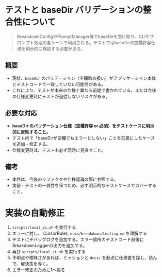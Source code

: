# テストと baseDir バリデーションの整合性について

> BreakdownConfigやPromptManager等でbaseDirを受け取り、CLIやプロンプト処理の各シーンで利用される。テストではbaseDirの空欄許容仕様を明示的に検証する必要がある。

## 概要
- 現状、`baseDir` のバリデーション（空欄時の扱い）がアプリケーション本体とテストコードで一致していない可能性がある。
- これにより、テストが本来の仕様と異なる前提で書かれている、または今後の仕様変更時にテストが追従しないリスクがある。

## 必要な対応
- **baseDir のバリデーション仕様（空欄許容 or 必須）をテストケースに明示的に反映すること。**
- テスト内で「baseDirが空欄でもエラーとしない」ことを前提にしたケースを追加・修正する。
- 仕様変更時は、テストも必ず同時に見直すこと。

## 備考
- 本件は、今後のリファクタや仕様議論の際に参照する。
- 実装・テストの一貫性を保つため、必ず明示的なテストケースでカバーすること。 


# 実装の自動修正
1. `scripts/local_ci.sh` を実行する
2. エラーに対し、 CursorRules, `docs/breakdown/testing.md` を理解する
3. テストにデバッグログを追加する。エラー箇所のテストコード前後にBreakdownLoggerの出力を追加する。
4. 再び `scripts/local_ci.sh` を実行する
5. 不明点や曖昧さがあれば、ミッションと `docs/` を起点に仕様書を探し、読んで、解決策を導く。
6. エラー修正のために1へ戻る
